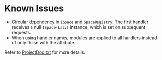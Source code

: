 # Known Issues

- Circular dependency in `ISpace` and `SpaceRegistry`: The first handler receives a null `ISpace(Lazy)` instance, which is set on subsequent requests.
- When using handler names, modules are applied to all handlers instead of only those with the attribute.

Refer to [ProjectDoc.txt](ProjectDoc.txt) for more details.
